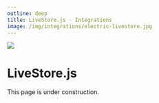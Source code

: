 ```yaml
---
outline: deep
title: LiveStore.js - Integrations
image: /img/integrations/electric-livestore.jpg
---
```


<img src="/img/integrations/livestore.svg" class="product-icon" />

# LiveStore.js

This page is under construction.